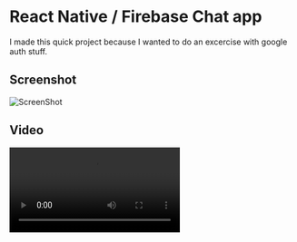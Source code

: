 # React Native / Firebase Chat app
I made this quick project because I wanted to do an excercise with google auth stuff. 

## Screenshot

![ScreenShot](./public/screnshotforreadme.png)

## Video

![Video](./public/video.mov)
